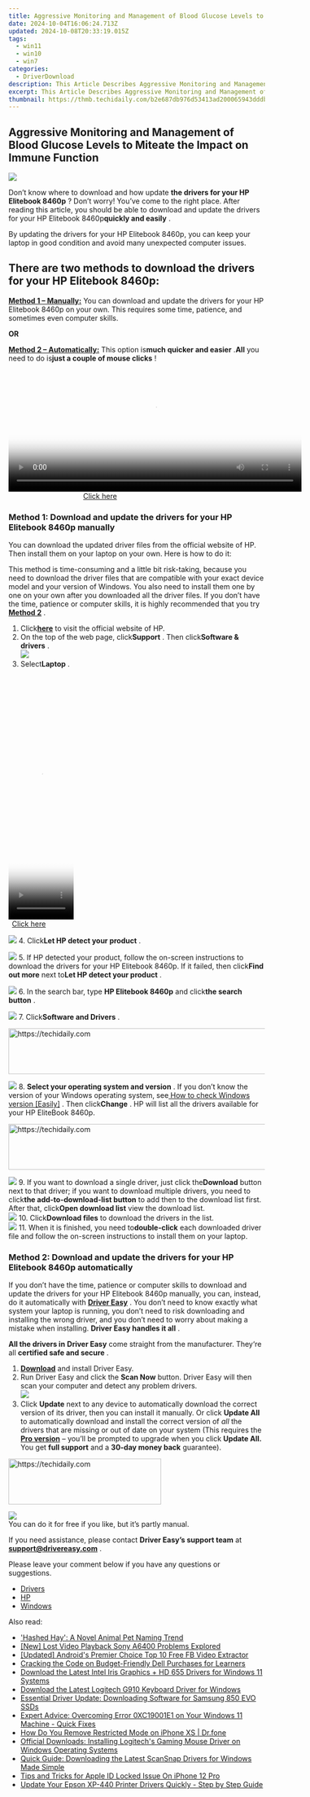```yaml
---
title: Aggressive Monitoring and Management of Blood Glucose Levels to Miteate the Impact on Immune Function
date: 2024-10-04T16:06:24.713Z
updated: 2024-10-08T20:33:19.015Z
tags:
  - win11
  - win10
  - win7
categories:
  - DriverDownload
description: This Article Describes Aggressive Monitoring and Management of Blood Glucose Levels to Miteate the Impact on Immune Function
excerpt: This Article Describes Aggressive Monitoring and Management of Blood Glucose Levels to Miteate the Impact on Immune Function
thumbnail: https://thmb.techidaily.com/b2e687db976d53413ad200065943dddbaf2bd03eb2c28e9e47c24fc4c8af2aa4.jpg
---
```


## Aggressive Monitoring and Management of Blood Glucose Levels to Miteate the Impact on Immune Function

![](https://images.drivereasy.com/wp-content/uploads/2018/11/Snap535-300x262.png)

 Don’t know where to download and how update **the drivers for your HP Elitebook 8460p** ? Don’t worry! You’ve come to the right place. After reading this article, you should be able to download and update the drivers for your HP Elitebook 8460p**quickly and easily** .

 By updating the drivers for your HP Elitebook 8460p, you can keep your laptop in good condition and avoid many unexpected computer issues.

## **There are two methods to download the drivers for your HP Elitebook 8460p:**

[**Method 1 – Manually:**](https://tools.techidaily.com/drivereasy/download/) You can download and update the drivers for your HP Elitebook 8460p on your own. This requires some time, patience, and sometimes even computer skills.

**OR**

[**Method 2 – Automatically:**](https://tools.techidaily.com/drivereasy/download/) This option is**much quicker and easier** .**All** you need to do is**just a couple of mouse clicks** !

<!-- affiliate ads begin -->
<span id="1983573">
					<video width="576" height="240" style="cursor:pointer"
           poster="//a.impactradius-go.com/display-clicktoplayimage/1983573.png"
           onclick="if(!this.playClicked){this.play();this.setAttribute('controls',true);this.playClicked=true;}">
	   <source src="//a.impactradius-go.com/display-ad/22993-1983573">
	   <img src="//a.impactradius-go.com/display-clicktoplayimage/1983573.png" style="border: none; height: 100%; width: 100%; object-fit: contain">
	</video>
	<div style="width:360px;text-align:center"><a href="javascript:window.open(decodeURIComponent('https%3A%2F%2Fhomestyler.sjv.io%2Fc%2F5597632%2F1983573%2F22993'), '_blank');void(0);">Click here</a></div>
</span>
<img height="0" width="0" src="https://imp.pxf.io/i/5597632/1983573/22993" style="position:absolute;visibility:hidden;" border="0" />
<!-- affiliate ads end -->

### Method 1: Download and update the drivers for your HP Elitebook 8460p manually

 You can download the updated driver files from the official website of HP. Then install them on your laptop on your own. Here is how to do it:

 This method is time-consuming and a little bit risk-taking, because you need to download the driver files that are compatible with your exact device model and your version of Windows. You also need to install them one by one on your own after you downloaded all the driver files. If you don’t have the time, patience or computer skills, it is highly recommended that you try **[Method 2](https://tools.techidaily.com/drivereasy/download/)**  .

1. Click[**here**](https://www8.hp.com/us/en/home.html) to visit the official website of HP.
2. On the top of the web page, click**Support** . Then click**Software & drivers** .  
![](https://images.drivereasy.com/wp-content/uploads/2018/11/Snap539.png)
3. Select**Laptop** .  

<!-- affiliate ads begin -->
<span id="1993651">
					<video width="128" height="480" style="cursor:pointer"
           poster="//a.impactradius-go.com/display-clicktoplayimage/1993651.png"
           onclick="if(!this.playClicked){this.play();this.setAttribute('controls',true);this.playClicked=true;}">
	   <source src="//a.impactradius-go.com/display-ad/22993-1993651">
	   <img src="//a.impactradius-go.com/display-clicktoplayimage/1993651.png" style="border: none; height: 100%; width: 100%; object-fit: contain">
	</video>
	<div style="width:80px;text-align:center"><a href="javascript:window.open(decodeURIComponent('https%3A%2F%2Fhomestyler.sjv.io%2Fc%2F5597632%2F1993651%2F22993'), '_blank');void(0);">Click here</a></div>
</span>
<img height="0" width="0" src="https://imp.pxf.io/i/5597632/1993651/22993" style="position:absolute;visibility:hidden;" border="0" />
<!-- affiliate ads end -->

![](https://images.drivereasy.com/wp-content/uploads/2018/11/Snap543-1.png)
4. Click**Let HP detect your product** .  

![](https://images.drivereasy.com/wp-content/uploads/2018/11/Snap544.png)
5. If HP detected your product, follow the on-screen instructions to download the drivers for your HP Elitebook 8460p. If it failed, then click**Find out more** next to**Let HP detect your product** .  

![](https://images.drivereasy.com/wp-content/uploads/2018/11/Snap545-1.png)
6. In the search bar, type **HP Elitebook 8460p** and click**the search button** .  

![](https://images.drivereasy.com/wp-content/uploads/2018/11/Snap546.png)
7. Click**Software and Drivers** .  

<!-- affiliate ads begin -->
<a href="https://appsumo.8odi.net/c/5597632/2111994/7443" target="_top" id="2111994">
  <img src="//a.impactradius-go.com/display-ad/7443-2111994" border="0" alt="https://techidaily.com" width="728" height="90"/>
</a>
<img height="0" width="0" src="https://appsumo.8odi.net/i/5597632/2111994/7443" style="position:absolute;visibility:hidden;" border="0" />
<!-- affiliate ads end -->

![](https://images.drivereasy.com/wp-content/uploads/2018/11/Snap547-1.png)
8. **Select your operating system and version** . If you don’t know the version of your Windows operating system, see[ How to check Windows version \[Easily\]](https://tools.techidaily.com/drivereasy/download/) . Then click**Change** . HP will list all the drivers available for your HP EliteBook 8460p.  

<!-- affiliate ads begin -->
<a href="https://appsumo.8odi.net/c/5597632/2068412/7443" target="_top" id="2068412">
  <img src="//a.impactradius-go.com/display-ad/7443-2068412" border="0" alt="https://techidaily.com" width="728" height="90"/>
</a>
<img height="0" width="0" src="https://appsumo.8odi.net/i/5597632/2068412/7443" style="position:absolute;visibility:hidden;" border="0" />
<!-- affiliate ads end -->

![](https://images.drivereasy.com/wp-content/uploads/2018/11/Snap548.png)
9. If you want to download a single driver, just click the**Download** button next to that driver; if you want to download multiple drivers, you need to click**the add-to-download-list button** to add then to the download list first. After that, click**Open download list** view the download list.  
![](https://images.drivereasy.com/wp-content/uploads/2018/11/Snap549.png)
10. Click**Download files** to download the drivers in the list.  
![](https://images.drivereasy.com/wp-content/uploads/2018/11/Snap550.png)
11. When it is finished, you need to**double-click** each downloaded driver file and follow the on-screen instructions to install them on your laptop.

### Method 2: Download and update the drivers for your HP Elitebook 8460p automatically

 If you don’t have the time, patience or computer skills to download and update the drivers for your HP Elitebook 8460p manually, you can, instead, do it automatically with **[Driver Easy](https://tools.techidaily.com/drivereasy/download/)**  .  You don’t need to know exactly what system your laptop is running, you don’t need to risk downloading and installing the wrong driver, and you don’t need to worry about making a mistake when installing. **Driver Easy handles it all** .

**All the drivers in** **Driver Easy** come straight from the manufacturer. They‘re all **certified safe and secure** .

1. **[Download](https://tools.techidaily.com/drivereasy/download/)**  and install Driver Easy.
2. Run Driver Easy and click the **Scan Now**  button. Driver Easy will then scan your computer and detect any problem drivers.  
![](https://images.drivereasy.com/wp-content/uploads/2018/11/Snap551.png)
3. Click **Update**  next to any device to automatically download the correct version of its driver, then you can install it manually. Or click **Update All**  to automatically download and install the correct version of _all_  the drivers that are missing or out of date on your system (This requires the **[Pro version](https://tools.techidaily.com/drivereasy/download/)**  – you’ll be prompted to upgrade when you click **Update All.** You get **full support**  and a **30-day money back**  guarantee).  

<!-- affiliate ads begin -->
<a href="https://aligracehair.sjv.io/c/5597632/2036467/19272" target="_top" id="2036467">
  <img src="//a.impactradius-go.com/display-ad/19272-2036467" border="0" alt="https://techidaily.com" width="300" height="90"/>
</a>
<img height="0" width="0" src="https://aligracehair.sjv.io/i/5597632/2036467/19272" style="position:absolute;visibility:hidden;" border="0" />
<!-- affiliate ads end -->

![](https://images.drivereasy.com/wp-content/uploads/2018/11/Snap552.png)  
 You can do it for free if you like, but it’s partly manual.  

 If you need assistance, please contact **Driver Easy’s support team** at **[support@drivereasy.com](https://tools.techidaily.com/drivereasy/download/)**  .

Please leave your comment below if you have any questions or suggestions.

* [Drivers](https://tools.techidaily.com/drivereasy/download/)
* [HP](https://tools.techidaily.com/drivereasy/download/)
* [Windows](https://tools.techidaily.com/drivereasy/download/)

<ins class="adsbygoogle"
     style="display:block"
     data-ad-format="autorelaxed"
     data-ad-client="ca-pub-7571918770474297"
     data-ad-slot="1223367746"></ins>

<ins class="adsbygoogle"
     style="display:block"
     data-ad-client="ca-pub-7571918770474297"
     data-ad-slot="8358498916"
     data-ad-format="auto"
     data-full-width-responsive="true"></ins>

<span class="atpl-alsoreadstyle">Also read:</span>
<div><ul>
<li><a href="https://facebook.techidaily.com/hashed-hay-a-novel-animal-pet-naming-trend/"><u>'Hashed Hay': A Novel Animal Pet Naming Trend</u></a></li>
<li><a href="https://extra-skills.techidaily.com/new-lost-video-playback-sony-a6400-problems-explored/"><u>[New] Lost Video Playback Sony A6400 Problems Explored</u></a></li>
<li><a href="https://facebook-video-recording.techidaily.com/updated-androids-premier-choice-top-10-free-fb-video-extractor/"><u>[Updated] Android's Premier Choice Top 10 Free FB Video Extractor</u></a></li>
<li><a href="https://techno-recovery.techidaily.com/cracking-the-code-on-budget-friendly-dell-purchases-for-learners/"><u>Cracking the Code on Budget-Friendly Dell Purchases for Learners</u></a></li>
<li><a href="https://win-dash.techidaily.com/download-the-latest-intel-iris-graphics-plus-hd-655-drivers-for-windows-11-systems/"><u>Download the Latest Intel Iris Graphics + HD 655 Drivers for Windows 11 Systems</u></a></li>
<li><a href="https://win-dash.techidaily.com/download-the-latest-logitech-g910-keyboard-driver-for-windows/"><u>Download the Latest Logitech G910 Keyboard Driver for Windows</u></a></li>
<li><a href="https://win-dash.techidaily.com/essential-driver-update-downloading-software-for-samsung-850-evo-ssds/"><u>Essential Driver Update: Downloading Software for Samsung 850 EVO SSDs</u></a></li>
<li><a href="https://win-able.techidaily.com/expert-advice-overcoming-error-0xc19001e1-on-your-windows-11-machine-quick-fixes/"><u>Expert Advice: Overcoming Error 0XC19001E1 on Your Windows 11 Machine - Quick Fixes</u></a></li>
<li><a href="https://iphone-unlock.techidaily.com/how-do-you-remove-restricted-mode-on-iphone-xs-drfone-by-drfone-ios/"><u>How Do You Remove Restricted Mode on iPhone XS | Dr.fone</u></a></li>
<li><a href="https://win-dash.techidaily.com/official-downloads-installing-logitechs-gaming-mouse-driver-on-windows-operating-systems/"><u>Official Downloads: Installing Logitech's Gaming Mouse Driver on Windows Operating Systems</u></a></li>
<li><a href="https://win-dash.techidaily.com/quick-guide-downloading-the-latest-scansnap-drivers-for-windows-made-simple/"><u>Quick Guide: Downloading the Latest ScanSnap Drivers for Windows Made Simple</u></a></li>
<li><a href="https://apple-account.techidaily.com/tips-and-tricks-for-apple-id-locked-issue-on-iphone-12-pro-by-drfone-ios/"><u>Tips and Tricks for Apple ID Locked Issue On iPhone 12 Pro</u></a></li>
<li><a href="https://win-dash.techidaily.com/update-your-epson-xp-440-printer-drivers-quickly-step-by-step-guide/"><u>Update Your Epson XP-440 Printer Drivers Quickly - Step by Step Guide</u></a></li>
</ul></div>

